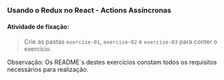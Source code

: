 ### Usando o Redux no React - Actions Assíncronas

####  Atividade de fixação:
> Crie as pastas `exercise-01`, `exercise-02` e `exercise-03` para conter o exercício.

Observação: Os README`s destes exercícios constam todos os requisitos necessários para realização.

